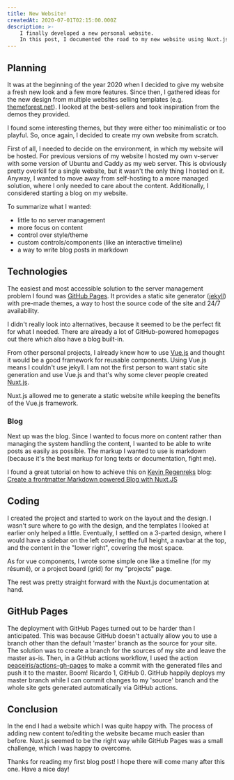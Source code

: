 ```yaml
---
title: New Website!
createdAt: 2020-07-01T02:15:00.000Z
description: >-
    I finally developed a new personal website.
    In this post, I documented the road to my new website using Nuxt.js and GitHub Pages.
---
```


## Planning

It was at the beginning of the year 2020 when I decided to give my website a fresh new look and a few more features.
Since then, I gathered ideas for the new design from multiple websites selling templates (e.g. [themeforest.net](https://themeforst.net/)).
I looked at the best-sellers and took inspiration from the demos they provided.

I found some interesting themes, but they were either too minimalistic or too playful.
So, once again, I decided to create my own website from scratch.

First of all, I needed to decide on the environment, in which my website will be hosted.
For previous versions of my website I hosted my own v-server with some version of Ubuntu and Caddy as my web server.
This is obviously pretty overkill for a single website, but it wasn't the only thing I hosted on it.
Anyway, I wanted to move away from self-hosting to a more managed solution, where I only needed to care about the content.
Additionally, I considered starting a blog on my website.

To summarize what I wanted:

- little to no server management
- more focus on content
- control over style/theme
- custom controls/components (like an interactive timeline)
- a way to write blog posts in markdown

## Technologies

The easiest and most accessible solution to the server management problem I found was [GitHub Pages](https://pages.github.com/).
It provides a static site generator ([jekyll](https://jekyllrb.com/)) with pre-made themes, a way to host the source code of the site and 24/7 availability.

I didn't really look into alternatives, because it seemed to be the perfect fit for what I needed.
There are already a lot of GitHub-powered homepages out there which also have a blog built-in.

From other personal projects, I already knew how to use [Vue.js](https://vuejs.org/) and thought it would be a good framework for reusable components.
Using Vue.js means I couldn't use jekyll.
I am not the first person to want static site generation and use Vue.js and that's why some clever people created [Nuxt.js](https://nuxtjs.org/).

Nuxt.js allowed me to generate a static website while keeping the benefits of the Vue.js framework.

### Blog

Next up was the blog.
Since I wanted to focus more on content rather than managing the system handling the content, I wanted to be able to write posts as easily as possible.
The markup I wanted to use is markdown (because it's the best markup for long texts or documentation, fight me).

I found a great tutorial on how to achieve this on [Kevin Regenreks](https://twitter.com/kregenrek) blog: [Create a frontmatter Markdown powered Blog with Nuxt.JS](https://regenrek.com/posts/create-a-frontmatter-markdown-powered-blog-with-nuxt.js/)

## Coding

I created the project and started to work on the layout and the design.
I wasn't sure where to go with the design, and the templates I looked at earlier only helped a little.
Eventually, I settled on a 3-parted design, where I would have a sidebar on the left covering the full height, a navbar at the top, and the content in the "lower right", covering the most space.
 
As for vue components, I wrote some simple one like a timeline (for my résumé), or a project board (grid) for my "projects" page.
 
The rest was pretty straight forward with the Nuxt.js documentation at hand.

## GitHub Pages

The deployment with GitHub Pages turned out to be harder than I anticipated.
This was because GitHub doesn't actually allow you to use a branch other than the default 'master' branch as the source for your site.
The solution was to create a branch for the sources of my site and leave the master as-is.
Then, in a GitHub actions workflow, I used the action [peaceiris/actions-gh-pages](https://github.com/peaceiris/actions-gh-pages) to make a commit with the generated files and push it to the master.
Boom! Ricardo 1, GitHub 0.
GitHub happily deploys my master branch while I can commit changes to my 'source' branch and the whole site gets generated automatically via GitHub actions.

## Conclusion

In the end I had a website which I was quite happy with.
The process of adding new content to/editing the website became much easier than before.
Nuxt.js seemed to be the right way while GitHub Pages was a small challenge, which I was happy to overcome.

Thanks for reading my first blog post! I hope there will come many after this one. Have a nice day!
